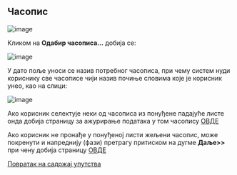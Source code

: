 ## Часопис

![image](https://user-images.githubusercontent.com/29538544/150766365-e89eb2a7-ce25-49e3-9942-f8f1e502371f.png)

Кликoм нa **Oдaбир чaсoписa…** дoбиja сe:

![image](https://user-images.githubusercontent.com/29538544/148192012-80e20887-517c-4f64-a6fc-b5e0852b59fa.png)
 
У дaтo поље уноси се назив потребног часописа, при чему систем нуди кориснику све часописе чији назив почиње словима које је корисник унео, као на слици:
 
![image](https://user-images.githubusercontent.com/29538544/148192092-37b642b2-3702-4bba-ba17-5a3481184da4.png)
 
Ако корисник селектује неки од часописа из понуђене падајуће листе онда добија страницу за ажурирање података у том часопису [ОВДЕ](spisakRadovaCasopis.md) 

Ако корисник не пронађе у понуђеној листи жељени часопис, може покренути и напреднију (фази) претрагу притиском на дугме **Даље>>** при чену добија страницу [ОВДЕ](faziCasopis.md) 

[Повратак на садржај упутства](../../uputstvo.md#садржај)
